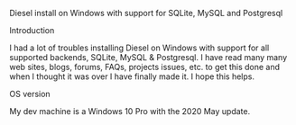 Diesel install on Windows with support for SQLite, MySQL and Postgresql

Introduction

I had a lot of troubles installing Diesel on Windows with support for all supported backends, SQLite, MySQL & Postgresql.
I have read many many web sites, blogs, forums, FAQs, projects issues, etc. to get this done and when I thought it was over I have finally made it.
I hope this helps.

OS version

My dev machine is a Windows 10 Pro with the 2020 May update.

